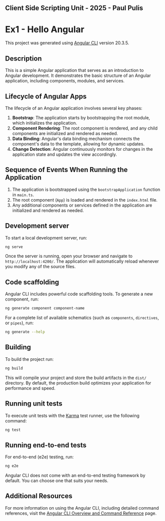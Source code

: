 ## Client Side Scripting Unit - 2025 - Paul Pulis

# Ex1 - Hello Angular

This project was generated using [Angular CLI](https://github.com/angular/angular-cli) version 20.3.5.

## Description 
This is a simple Angular application that serves as an introduction to Angular development. It demonstrates the basic structure of an Angular application, including components, modules, and services.

## Lifecycle of Angular Apps

The lifecycle of an Angular application involves several key phases:
1. **Bootstrap**: The application starts by bootstrapping the root module, which initializes the application.
2. **Component Rendering**: The root component is rendered, and any child components are initialized    and rendered as needed.
3. **Data Binding**: Angular's data binding mechanism connects the component's data to the template, allowing for dynamic updates.
4. **Change Detection**: Angular continuously monitors for changes in the application state and updates the view accordingly.          

## Sequence of Events When Running the Application
1. The application is bootstrapped using the `bootstrapApplication` function in `main.ts`.
2. The root component (`App`) is loaded and rendered in the `index.html` file.
3. Any additional components or services defined in the application are initialized and rendered as needed.     

## Development server

To start a local development server, run:

```bash
ng serve
```

Once the server is running, open your browser and navigate to `http://localhost:4200/`. The application will automatically reload whenever you modify any of the source files.

## Code scaffolding

Angular CLI includes powerful code scaffolding tools. To generate a new component, run:

```bash
ng generate component component-name
```

For a complete list of available schematics (such as `components`, `directives`, or `pipes`), run:

```bash
ng generate --help
```

## Building

To build the project run:

```bash
ng build
```

This will compile your project and store the build artifacts in the `dist/` directory. By default, the production build optimizes your application for performance and speed.

## Running unit tests

To execute unit tests with the [Karma](https://karma-runner.github.io) test runner, use the following command:

```bash
ng test
```

## Running end-to-end tests

For end-to-end (e2e) testing, run:

```bash
ng e2e
```

Angular CLI does not come with an end-to-end testing framework by default. You can choose one that suits your needs.

## Additional Resources

For more information on using the Angular CLI, including detailed command references, visit the [Angular CLI Overview and Command Reference](https://angular.dev/tools/cli) page.
